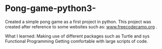 # Pong-game-python3-
Created a simple pong game as a first project in python.
This project was created after reference to some websites such as: www.freecodecamp.org .

What I learned:
Making use of different packages such as Turtle and sys
Functional Programming
Getting comfortable with large scripts of code.
